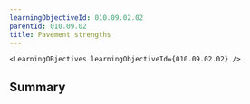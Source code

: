 ```yaml
---
learningObjectiveId: 010.09.02.02
parentId: 010.09.02
title: Pavement strengths
---
```


```tsx eval
<LearningOBjectives learningObjectiveId={010.09.02.02} />
```

## Summary
